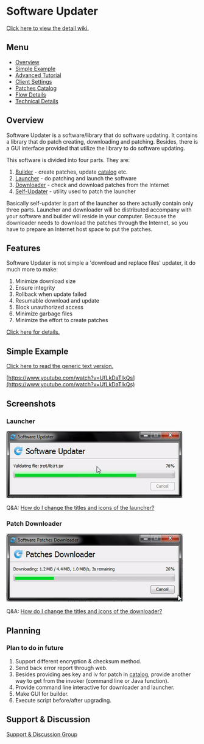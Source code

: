 # Software Updater #

[Click here to view the detail wiki.](https://github.com/cws1989/software-updater/blob/master/wiki/Overview.md)

## Menu ##
  * [Overview](https://github.com/cws1989/software-updater/blob/master/wiki/Overview.md)
  * [Simple Example](https://github.com/cws1989/software-updater/blob/master/wiki/SimpleExample.md)
  * [Advanced Tutorial](https://github.com/cws1989/software-updater/blob/master/wiki/AdvancedTutorial.md)
  * [Client Settings](https://github.com/cws1989/software-updater/blob/master/wiki/ClientSettings.md)
  * [Patches Catalog](https://github.com/cws1989/software-updater/blob/master/wiki/PatchesCatalog.md)
  * [Flow Details](https://github.com/cws1989/software-updater/blob/master/wiki/FlowDetails.md)
  * [Technical Details](https://github.com/cws1989/software-updater/blob/master/wiki/TechnicalDetails.md)

## Overview ##
Software Updater is a software/library that do software updating. It contains a library that do patch creating, downloading and patching. Besides, there is a GUI interface provided that utilize the library to do software updating.

This software is divided into four parts. They are:
 1. [Builder](https://github.com/cws1989/software-updater/blob/master/wiki/Overview.md#31-builder) - create patches, update [catalog](https://github.com/cws1989/software-updater/blob/master/wiki/PatchesCatalog.md) etc.
 1. [Launcher](https://github.com/cws1989/software-updater/blob/master/wiki/Overview.md#32-launcher) - do patching and launch the software
 1. [Downloader](https://github.com/cws1989/software-updater/blob/master/wiki/Overview.md#33-downloader) - check and download patches from the Internet
 1. [Self-Updater](https://github.com/cws1989/software-updater/blob/master/wiki/Overview.md#34-self-updater) - utility used to patch the launcher

Basically self-updater is part of the launcher so there actually contain only three parts. Launcher and downloader will be distributed accompany with your software and builder will reside in your computer. Because the downloader needs to download the patches through the Internet, so you have to prepare an Internet host space to put the patches.

## Features ##

Software Updater is not simple a 'download and replace files' updater, it do much more to make:
 1. Minimize download size
 1. Ensure integrity
 1. Rollback when update failed
 1. Resumable download and update
 1. Block unauthorized access
 1. Minimize garbage files
 1. Minimize the effort to create patches

[Click here for details.](https://github.com/cws1989/software-updater/blob/master/wiki/Overview.md#2-features)

## Simple Example ##
[Click here to read the generic text version.](https://github.com/cws1989/software-updater/blob/master/wiki/SimpleExample.md)

[https://www.youtube.com/watch?v=UfLkDaTIkQs](https://www.youtube.com/watch?v=UfLkDaTIkQs)

## Screenshots ##

### Launcher ###
![Launcher](https://raw.githubusercontent.com/cws1989/software-updater/master/wiki/Launcher.png)

Q&A: [How do I change the titles and icons of the launcher?](https://github.com/cws1989/software-updater/blob/master/wiki/AdvancedTutorial.md#how-do-i-change-the-titles-and-icons-of-the-launcher)

### Patch Downloader ###
![PatchDownloader](https://raw.githubusercontent.com/cws1989/software-updater/master/wiki/PatchDownloader.png)

Q&A: [How do I change the titles and icons of the downloader?](https://github.com/cws1989/software-updater/blob/master/wiki/AdvancedTutorial.md#how-do-i-change-the-titles-and-icons-of-the-downloader)

## Planning ##

### Plan to do in future ###
 1. Support different encryption & checksum method.
 1. Send back error report through web.
 1. Besides providing aes key and iv for patch in [catalog](https://github.com/cws1989/software-updater/blob/master/wiki/PatchesCatalog.md), provide another way to get from the invoker (command line or Java function).
 1. Provide command line interactive for downloader and launcher.
 1. Make GUI for builder.
 1. Execute script before/after upgrading.

## Support & Discussion ##
[Support & Discussion Group](http://groups.google.com/group/software-updater)
